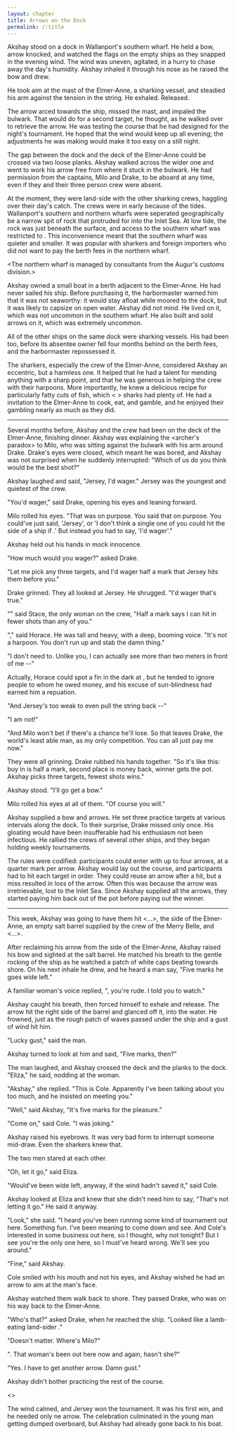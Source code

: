 ```yaml
---
layout: chapter
title: Arrows on the Dock
permalink: /:title
---
```


Akshay stood on a dock in Wallanport's southern wharf. He held a bow, arrow knocked, and watched the flags on the empty ships as they snapped in the evening wind. The wind was uneven, agitated, in a hurry to chase away the day's humidity. Akshay inhaled it through his nose as he raised the bow and drew.

He took aim at the mast of the Elmer-Anne, a sharking vessel, and steadied his arm against the tension in the string. He exhaled. Released.

The arrow arced towards the ship, missed the mast, and impaled the bulwark. That would do for a second target, he thought, as he walked over to retrieve the arrow. He was testing the course that he had designed for the night's tournament. He hoped that the wind would keep up all evening; the adjustments he was making would make it too easy on a still night.

The gap between the dock and the deck of the Elmer-Anne could be crossed via two loose planks. Akshay walked across the wider one and went to work his arrow free from where it stuck in the bulwark. He had permission from the captains, Milo and Drake, to be aboard at any time, even if they and their three person crew were absent.

At the moment, they were land-side with the other sharking crews, haggling over their day's catch. The crews were in early because of the tides. Wallanport's southern and northern wharfs were seperated geographically be a narrow spit of rock that protruded for <distance> into the Inlet Sea. At low tide, the rock was just beneath the surface, and access to the southern wharf was restricted to <a smaller area>. This inconvenience meant that the southern wharf was quieter and smaller. It was popular with sharkers and foreign importers who did not want to pay the berth fees in the northern wharf.

<The northern wharf is managed by consultants from the Augur's customs division.>

Akshay owned a small boat in a berth adjacent to the Elmer-Anne. He had never sailed his ship. Before purchasing it, the harbormaster warned him that it was not seaworthy: it would stay afloat while moored to the dock, but it was likely to capsize on open water. Akshay did not mind. He lived on it, which was not uncommon in the southern wharf. He also built and sold arrows on it, which was extremely uncommon.

All of the other ships on the same dock were sharking vessels. His had been too, before its absentee owner fell four months behind on the berth fees, and the harbormaster repossessed it.

The sharkers, especially the crew of the Elmer-Anne, considered Akshay an eccentric, but a harmless one. It helped that he had a talent for mending anything with a sharp point, and that he was generous in helping the crew with their harpoons. More importantly, he knew a delicious recipe for particularly fatty cuts of fish, which < > sharks had plenty of. He had a <permanent> invitation to the Elmer-Anne to cook, eat, and gamble, and he enjoyed their gambling nearly as much as they did.

---

Several months before, Akshay and the crew had been on the deck of the Elmer-Anne, finishing dinner. Akshay was explaining the <archer's paradox> to Milo, who was sitting against the bulwark with his arm around Drake. Drake's eyes were closed, which meant he was bored, and Akshay was not surprised when he suddenly interrupted: "Which of us do you think would be the best shot?"

Akshay laughed and said, "Jersey, I'd wager." Jersey was the youngest and quietest of the crew.

"You'd wager," said Drake, opening his eyes and leaning forward.

Milo rolled his eyes. "That was on purpose. You said that on purpose. You could've just said, 'Jersey', or 'I don't think a single one of you could hit the side of a ship if <you were close enough to piss on it>.' But instead you had to say, 'I'd wager'."

Akshay held out his hands in mock innocence.

"How much would you wager?" asked Drake.

"Let me pick any three targets, and I'd wager half a mark that Jersey hits them before you."

Drake grinned. They all looked at Jersey. He shrugged. "I'd wager that's true."

"<Shit on all of you>" said Stace, the only woman on the crew, "Half a mark says I can hit <anything Akshay points his dick at> in fewer shots than any of you."

"<The hell you can>," said Horace. He was tall and heavy, with a deep, booming voice. "It's not a harpoon. You don't run up and stab the damn thing."

"I don't need to. Unlike you, I can actually see more than two meters in front of me --"

Actually, Horace could spot a fin in the dark at <distance>, but he tended to ignore people to whom he owed money, and his excuse of sun-blindness had earned him a repuation.

"And Jersey's too weak to even pull the string back --"

"I am not!"

"And Milo won't bet if there's a chance he'll lose. So that leaves Drake, the world's least able man, as my only competition. You can all just pay me now."

They were all grinning. Drake rubbed his hands together. "So it's like this: buy in is half a mark, second place is money back, winner gets the pot. Akshay picks three targets, fewest shots wins."

Akshay stood. "I'll go get a bow."

Milo rolled his eyes at all of them. "Of course you will."

Akshay supplied a bow and arrows. He set three practice targets at various intervals along the dock. To their surprise, Drake missed only once. His gloating would have been insufferable had his enthusiasm not been infectious. He rallied the crews of several other ships, and they began holding weekly tournaments.

The rules were codified: participants could enter with up to four arrows, at a quarter mark per arrow. Akshay would lay out the course, and participants had to hit each target in order. They could reuse an arrow after a hit, but a miss resulted in loss of the arrow. Often this was because the arrow was irretrievable, lost to the Inlet Sea. Since Akshay supplied all the arrows, they started paying him back out of the pot before paying out the winner.

---

This week, Akshay was going to have them hit <...>, the side of the Elmer-Anne, an empty salt barrel supplied by the crew of the Merry Belle, and <...>.

After reclaiming his arrow from the side of the Elmer-Anne, Akshay raised his bow and sighted at the salt barrel. He matched his breath to the gentle rocking of the ship as he watched a patch of white caps beating towards shore. On his next inhale he drew, and he heard a man say, "Five marks he goes wide left."

A familiar woman's voice replied, "<My God>, you're rude. I told you to watch."

Akshay caught his breath, then forced himself to exhale and release. The arrow hit the right side of the barrel and glanced off it, into the water. He frowned, just as the rough patch of waves passed under the ship and a gust of wind hit him.

"Lucky gust," said the man.

Akshay turned to look at him and said, "Five marks, then?"

The man laughed, and Akshay crossed the deck and the planks to the dock. "Eliza," he said, nodding at the woman.

"Akshay," she replied. "This is Cole. Apparently I've been talking about you too much, and he insisted on meeting you."

"Well," said Akshay, "It's five marks for the pleasure."

"Come on," said Cole. "I was joking."

Akshay raised his eyebrows. It was very bad form to interrupt someone mid-draw. Even the sharkers knew that.

The two men stared at each other.

"Oh, let it go," said Eliza.

"Would've been wide left, anyway, if the wind hadn't saved it," said Cole.

Akshay looked at Eliza and knew that she didn't need him to say, "That's not letting it go." He said it anyway.

"Look," she said. "I heard you've been running some kind of tournament out here. Something fun. I've been meaning to come down and see. And Cole's interested in some business out here, so I thought, why not tonight? But I see you're the only one here, so I must've heard wrong. We'll see you around."

"Fine," said Akshay.

Cole smiled with his mouth and not his eyes, and Akshay wished he had an arrow to aim at the man's face.

Akshay watched them walk back <down the dock> to shore. They passed Drake, who was on his way back to the Elmer-Anne.

"Who's that?" asked Drake, when he reached the ship. "Looked like <one hell of > a lamb-eating land-sider ."

"Doesn't matter. Where's Milo?"

"<something about repairs for tomorrow>. That woman's been out here now and again, hasn't she?"

"Yes. I have to get another arrow. Damn gust."

Akshay didn't bother practicing the rest of the course.

<>

The wind calmed, and Jersey won the tournament. It was his first win, and he needed only ne arrow. The celebration culminated in the young man getting dumped overboard, but Akshay had already gone back to his boat.
